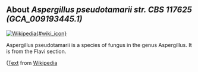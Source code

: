 
About *Aspergillus pseudotamarii str. CBS 117625 (GCA\_009193445.1)* 
--------------------------------------------------------------

[![Wikipedia](/img/wikipedia_logo_v2_en.png){#wiki_icon}](http://en.wikipedia.org/wiki/Aspergillus_pseudotamarii)

Aspergillus pseudotamarii is a species of fungus in the genus Aspergillus. It is
from the Flavi section.

([Text](http://en.wikipedia.org/wiki/Aspergillus_pseudotamarii) from [Wikipedia](http://en.wikipedia.org/) 

